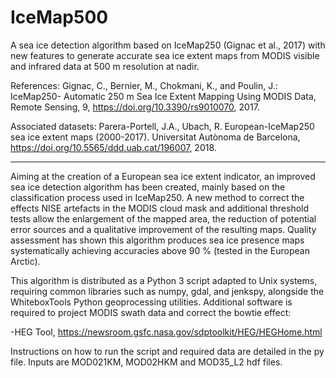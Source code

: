 # IceMap500
A sea ice detection algorithm based on IceMap250 (Gignac et al., 2017) with new features to generate accurate sea ice extent maps from MODIS visible and infrared data at 500 m resolution at nadir.

References: Gignac, C., Bernier, M., Chokmani, K., and Poulin, J.: IceMap250- Automatic 250 m Sea Ice Extent Mapping Using MODIS
Data, Remote Sensing, 9, https://doi.org/10.3390/rs9010070, 2017.

Associated datasets: Parera-Portell, J.A., Ubach, R.  European-IceMap250 sea ice extent maps (2000-2017). Universitat Autònoma de
Barcelona,  https://doi.org/10.5565/ddd.uab.cat/196007, 2018.

***********************************************************************************************************************************

Aiming at the creation of a European sea ice extent indicator, an improved sea ice detection algorithm has been created, mainly based on the classification process used in IceMap250. A new method to correct the effects NISE artefacts in the MODIS cloud mask and additional threshold tests allow the
enlargement of the mapped area, the reduction of potential error sources and a qualitative improvement of the resulting maps.
Quality assessment has shown this algorithm produces sea ice presence maps systematically achieving accuracies above 90 % (tested in the European Arctic).

This algorithm is distributed as a Python 3 script adapted to Unix systems, requiring common libraries such as numpy, gdal, and jenkspy, alongside the WhiteboxTools Python geoprocessing utilities. Additional software is required to project MODIS swath data and correct the bowtie effect:

-HEG Tool, https://newsroom.gsfc.nasa.gov/sdptoolkit/HEG/HEGHome.html

Instructions on how to run the script and required data are detailed in the py file.
Inputs are MOD021KM, MOD02HKM and MOD35_L2 hdf files.
